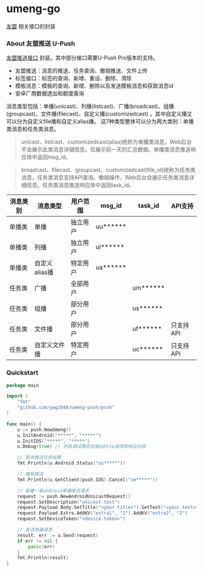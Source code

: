 # umeng-go

[友盟](https://www.umeng.com/) 相关接口的封装

### About 友盟推送 U-Push

[友盟推送接口](https://developer.umeng.com/docs/67966/detail/68343) 封装。其中部分接口需要U-Push Pro版本的支持。

- 友盟推送：消息的推送、任务查询、撤销推送、文件上传
- 标签接口：标签的查询、新增、重设、删除、清除
- 模板消息：模板的查询、新增、删除以及发送模板消息和获取消息id
- 安卓厂商数据透出和额度查询

消息类型包括：单播(unicast)、列播(listcast)、广播(broadcast)、组播(groupcast)、文件播(filecast)、自定义播(customizedcast)
。其中自定义播又可以分为自定义file播和自定义alias播。 这7种类型整体可以分为两大类别：单播类消息和任务类消息。

> unicast、listcast、customizedcast(alias)统称为单播类消息，Web后台不会展示此类消息详细信息，仅展示前一天的汇总数据。单播类消息推送响应体中返回msg_id。

> broadcast、filecast、groupcast、customizedcast(file_id)统称为任务类消息，任务类消息支持API查询、撤销操作，Web后台会展示任务类消息详细信息。任务类消息推送响应体中返回task_id。

| 消息类别 | 消息类型      | 用户范围 | msg_id   | task_id  | API支持  |
|------|-----------|------|----------|----------|--------|
| 单播类  | 单播        | 独立用户 | uu****** |          |        |
| 单播类  | 列播        | 独立用户 | ul****** |          |        |
| 单播类  | 自定义alias播 | 特定用户 | ua****** |          |        |
| 任务类  | 广播        | 全部用户 |          | um****** |        |
| 任务类  | 组播        | 部分用户 |          | us****** |        |
| 任务类  | 文件播       | 部分用户 |          | uf****** | 只支持API |
| 任务类  | 自定义文件播    | 特定用户 |          | uc****** | 只支持API |

### Quickstart

```go
package main

import (
	"fmt"
	"github.com/ywg2048/umeng-push/push"
)

func main() {
	u := push.NewUmeng()
	u.InitAndroid("*****", "*****")
	u.InitIOS("*****", "*****")
	u.Debug(true) // 开启调试模式会输出http请求和响应内容

	// 查询推送任务结果
	fmt.Println(u.Android.Status("us*****"))

	// 撤销推送
	fmt.Println(u.GetClient(push.IOS).Cancel("um*****"))

	// 新建一条android单播推送请求
	request := push.NewAndroidUnicastRequest()
	request.SetDescription("unicast-test")
	request.Payload.Body.SetTitle("<your title>").SetText("<your text>")
	request.Payload.Extra.AddKV("extra1", "1").AddKV("extra2", "2")
	request.SetDeviceToken("<device-token>")

	// 发送单播请求
	result, err := u.Send(request)
	if err != nil {
		panic(err)
	}
	fmt.Println(result)
}
```
